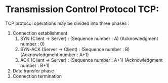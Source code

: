 # Transmission Control Protocol TCP:

TCP protocol operations may be divided into three phases :

1. Connection establishment
   1. SYN (Client -> Server) : (Sequence number : A) (Acknowledgment number : 0) 
   2. SYN-ACK (Server -> Client) : (Sequence number : B) (Acknowledgment number : A+1) 
   3. ACK (Client -> Server) : (Sequence number : A+1) (Acknowledgment number : B+1) 
2. Data transfer phase
3. Connection termination

